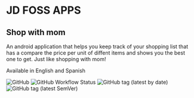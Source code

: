 # JD FOSS APPS

## Shop with mom

An android application that helps you keep track of your shopping list that has a compare the price per unit of diffent items and shows you the best one to get. Just like shopping with mom!

Available in English and Spanish

![GitHub](https://img.shields.io/github/license/jdfossapps/shop-with-mom) ![GitHub Workflow Status](https://img.shields.io/github/workflow/status/jdfossapps/shop-with-mom/Android%20CI%20-%20Klotlin%20CI%20with%20Gradle) ![GitHub tag (latest by date)](https://img.shields.io/github/v/tag/jdfossapps/shop-with-mom?label=latest%20version%20by%20date) ![GitHub tag (latest SemVer)](https://img.shields.io/github/v/tag/jdfossapps/shop-with-mom?label=latest%20version)
